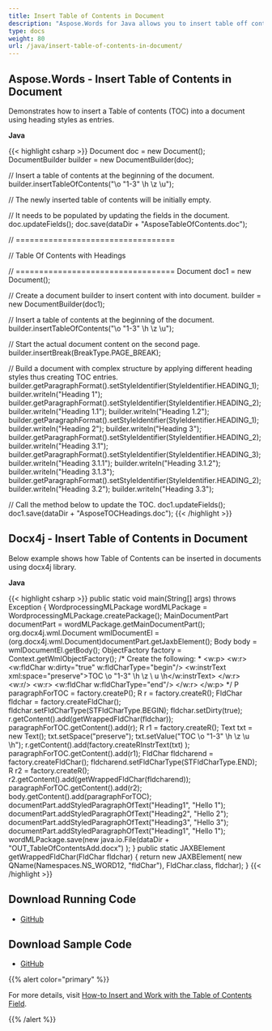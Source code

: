 ```yaml
---
title: Insert Table of Contents in Document
description: "Aspose.Words for Java allows you to insert table off contents (TOC) into a document easily and fast instead of using docx4j."
type: docs
weight: 80
url: /java/insert-table-of-contents-in-document/
---
```


## Aspose.Words - Insert Table of Contents in Document

Demonstrates how to insert a Table of contents (TOC) into a document using heading styles as entries.

**Java**

{{< highlight csharp >}}
Document doc = new Document();
DocumentBuilder builder = new DocumentBuilder(doc);

// Insert a table of contents at the beginning of the document.
builder.insertTableOfContents("\\o \"1-3\" \\h \\z \\u");

// The newly inserted table of contents will be initially empty.

// It needs to be populated by updating the fields in the document.
doc.updateFields();
doc.save(dataDir + "AsposeTableOfContents.doc");

// ==================================

// Table Of Contents with Headings

// ==================================
Document doc1 = new Document();

// Create a document builder to insert content with into document.
builder = new DocumentBuilder(doc1);

// Insert a table of contents at the beginning of the document.
builder.insertTableOfContents("\\o \"1-3\" \\h \\z \\u");

// Start the actual document content on the second page.
builder.insertBreak(BreakType.PAGE_BREAK);

// Build a document with complex structure by applying different heading styles thus creating TOC entries.
builder.getParagraphFormat().setStyleIdentifier(StyleIdentifier.HEADING_1);
builder.writeln("Heading 1");
builder.getParagraphFormat().setStyleIdentifier(StyleIdentifier.HEADING_2);
builder.writeln("Heading 1.1");
builder.writeln("Heading 1.2");
builder.getParagraphFormat().setStyleIdentifier(StyleIdentifier.HEADING_1);
builder.writeln("Heading 2");
builder.writeln("Heading 3");
builder.getParagraphFormat().setStyleIdentifier(StyleIdentifier.HEADING_2);
builder.writeln("Heading 3.1");
builder.getParagraphFormat().setStyleIdentifier(StyleIdentifier.HEADING_3);
builder.writeln("Heading 3.1.1");
builder.writeln("Heading 3.1.2");
builder.writeln("Heading 3.1.3");
builder.getParagraphFormat().setStyleIdentifier(StyleIdentifier.HEADING_2);
builder.writeln("Heading 3.2");
builder.writeln("Heading 3.3");

// Call the method below to update the TOC.
doc1.updateFields();
doc1.save(dataDir + "AsposeTOCHeadings.doc");
{{< /highlight >}}

## Docx4j - Insert Table of Contents in Document

Below example shows how Table of Contents can be inserted in documents using docx4j library.

**Java**

{{< highlight csharp >}}
public static void main(String[] args) throws Exception {
	WordprocessingMLPackage wordMLPackage = WordprocessingMLPackage.createPackage();
	MainDocumentPart documentPart = wordMLPackage.getMainDocumentPart();
	org.docx4j.wml.Document wmlDocumentEl = (org.docx4j.wml.Document)documentPart.getJaxbElement();
	Body body =  wmlDocumentEl.getBody();
	ObjectFactory factory = Context.getWmlObjectFactory();
	/* Create the following:
	 *
		<w:p>
		  <w:r>
			<w:fldChar w:dirty="true" w:fldCharType="begin"/>
			<w:instrText xml:space="preserve">TOC \o &quot;1-3&quot; \h \z \ u \h</w:instrText>
		  </w:r>
		  <w:r/>
		  <w:r>
			<w:fldChar w:fldCharType="end"/>
		  </w:r>
		</w:p>         */
	P paragraphForTOC = factory.createP();
	R r = factory.createR();
	FldChar fldchar = factory.createFldChar();
	fldchar.setFldCharType(STFldCharType.BEGIN);
	fldchar.setDirty(true);
	r.getContent().add(getWrappedFldChar(fldchar));
	paragraphForTOC.getContent().add(r);
	R r1 = factory.createR();
	Text txt = new Text();
	txt.setSpace("preserve");
	txt.setValue("TOC \\o \"1-3\" \\h \\z \\u \\h");
	r.getContent().add(factory.createRInstrText(txt) );
	paragraphForTOC.getContent().add(r1);
	FldChar fldcharend = factory.createFldChar();
	fldcharend.setFldCharType(STFldCharType.END);
	R r2 = factory.createR();
	r2.getContent().add(getWrappedFldChar(fldcharend));
	paragraphForTOC.getContent().add(r2);
	body.getContent().add(paragraphForTOC);
	documentPart.addStyledParagraphOfText("Heading1", "Hello 1");
	documentPart.addStyledParagraphOfText("Heading2", "Hello 2");
	documentPart.addStyledParagraphOfText("Heading3", "Hello 3");
	documentPart.addStyledParagraphOfText("Heading1", "Hello 1");
	wordMLPackage.save(new java.io.File(dataDir + "OUT_TableOfContentsAdd.docx") );
}
public static JAXBElement getWrappedFldChar(FldChar fldchar) {
	return new JAXBElement( new QName(Namespaces.NS_WORD12, "fldChar"),
			FldChar.class, fldchar);
}
{{< /highlight >}}

## Download Running Code

- [GitHub](https://github.com/aspose-words/Aspose.Words-for-Java/releases/tag/Aspose.Words_Java_for_Docx4j-v1.0.0)

## Download Sample Code

- [GitHub](https://github.com/aspose-words/Aspose.Words-for-Java/tree/master/Plugins/Aspose.Words-for-Java_for_Docx4j/src/main/java/com/aspose/words/examples/featurescomparison/documents/inserttableofcontents)

{{% alert color="primary" %}} 

For more details, visit [How-to Insert and Work with the Table of Contents Field](/words/java/working-with-table-of-contents/).

{{% /alert %}}
